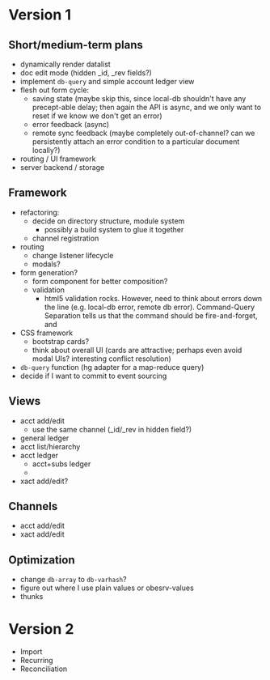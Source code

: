 Version 1
=========

Short/medium-term plans
-----------------------

- dynamically render datalist
- doc edit mode (hidden _id, _rev fields?)
- implement `db-query` and simple account ledger view
- flesh out form cycle:
  - saving state (maybe skip this, since local-db shouldn't have any precept-able delay; then again the API is async, and we only want to reset if we know we don't get an error)
  - error feedback (async)
  - remote sync feedback (maybe completely out-of-channel? can we persistently attach an error condition to a particular document locally?)
- routing / UI framework
- server backend / storage

Framework
---------

- refactoring:
  - decide on directory structure, module system
    - possibly a build system to glue it together
  - channel registration
- routing
  - change listener lifecycle
  - modals?
- form generation?
  - form component for better composition?
  - validation
    - html5 validation rocks. However, need to think about errors down the line (e.g. local-db error, remote db error). Command-Query Separation tells us that the command should be fire-and-forget, and 
- CSS framework
  - bootstrap cards?
  - think about overall UI (cards are attractive; perhaps even avoid modal UIs? interesting conflict resolution)
- `db-query` function (hg adapter for a map-reduce query)
- decide if I want to commit to event sourcing

Views
-----

- acct add/edit
  - use the same channel (_id/_rev in hidden field?)
- general ledger
- acct list/hierarchy
- acct ledger
  - acct+subs ledger
  - 
- xact add/edit?

Channels
--------

- acct add/edit
- xact add/edit

Optimization
------------

- change `db-array` to `db-varhash`?
- figure out where I use plain values or obesrv-values
- thunks

Version 2
=========

- Import
- Recurring
- Reconciliation
